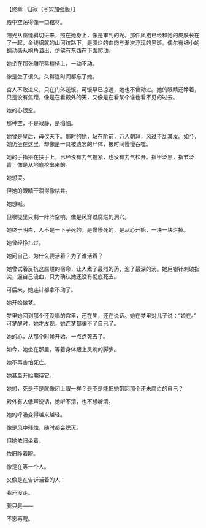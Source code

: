 【终章 · 归寂（写实加强版）】

殿中空荡得像一口棺材。

阳光从窗缝斜切进来，照在她身上，像是审判的光。那件凤袍已经和她的皮肤长在了一起，金线织就的山河纹路下，是溃烂的血肉与渐次浮现的黑斑。偶尔有细小的蠕动感从袍角溢出，仿佛有东西在下面爬动。

她坐在那张雕花紫檀椅上，一动不动。

像是坐了很久，久得连时间都忘了她。

宫人不敢进来，只在门外送饭。可饭早已凉透，她也不曾动过。她的眼睛还睁着，只是没有焦距，像是在看殿外的天，又像是在看某个谁也看不见的过去。

她的心很空。

那种空，不是寂静，是塌陷。

她曾是皇后，母仪天下。那时的她，站在阶前，万人朝拜，风过不乱其发。如今，她仍坐在这里，却像是一具被遗忘的尸体，被时间慢慢吞噬。

她的手指搭在扶手上，已经没有力气握紧，也没有力气松开。指甲泛黑，指节泛青，像是从地底挖出来的。

她想哭。

但她的眼睛干涸得像枯井。

她想喊。

但喉咙里只剩一阵阵空响，像是风穿过腐烂的洞穴。

她终于明白，人不是一下子死的。是慢慢死的，是从心开始，一块一块烂掉。

她曾经挣扎过。

她问自己，为什么要活着？为了谁活着？

她曾试着反抗这腐烂的宿命，让人煮了最烈的药，泡了最深的汤。她用银针刺破指尖，逼自己流血，只为确认她还没有彻底死去。

可后来，她连针都拿不动了。

她开始做梦。

梦里她回到那个还没塌的宫里，还在笑，还在说话。她在梦里对儿子说：“娘在。” 可梦醒时，她才发现，她连梦都骗不了自己了。

她的心，从那个时候开始，一点点死去了。

如今，她坐在那里，等着身体跟上灵魂的脚步。

她不再害怕死亡。

她甚至开始期待它。

她想，死是不是就像闭上眼一样？是不是能把她带回那个还未腐烂的自己？

殿外有人低声说话，她听不清，也不想听清。

她的呼吸变得越来越轻。

像是风中残烛，随时都会熄灭。

但她依旧坐着。

依旧睁着眼。

像是在等一个人。

又像是在告诉活着的人：

我还没走。

我只是——

不愿再醒。